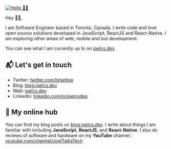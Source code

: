 [![Hello 👋🏻](https://i.ibb.co/YkK5GTk/Untitled-design-3.png)][1]

Hey 👋🏻,

I am Software Engineer based in Toronto, Canada. I write code and love open source solutions developed in JavaScript, ReactJS and React-Native. I am exploring other areas of web, mobile and bot development.

You can see what I am currently up to on [joelcs.dev][1].

## 📬 Let's get in touch

- Twitter: [twitter.com/bitwitjoe][3]
- Blog: [blog.joelcs.dev][4]
- Web: [joelcs.dev][1]
- LinkedIn: [linkedin.com/in/joelcodes][2]

## 👷 My online hub 

You can find my blog posts on [blog.joelcs.dev][4]. I write about things
I am familiar with including **JavaScript**, **ReactJS**, and **React-Native**.
I also do reviews of software and hardware on my **YouTube** channel : [youtube.com/channel/JoelTalksTech][5]

[1]: https://joelcs.dev
[2]: https://www.linkedin.com/in/joelcodes
[3]: https://twitter.com/bitwitjoe
[4]: https://blog.joelcs.dev
[5]: https://www.youtube.com/channel/UCrFpkY4jGdvS6e-kZNemqWg
